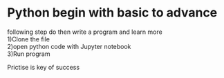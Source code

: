 # Python begin with basic to advance
following step do then write a program and learn more <br>
1)Clone the file<br>
2)open python code with Jupyter notebook<br>
3)Run program<br>

Prictise is key of success
